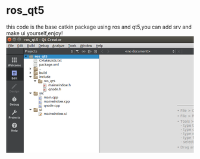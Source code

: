 # ros_qt5
this code is the base catkin package using ros and qt5,you can add srv and make ui yourself,enjoy! 
![](https://github.com/PeakDing/ros_qt5/blob/master/readme/image/qt.png)
